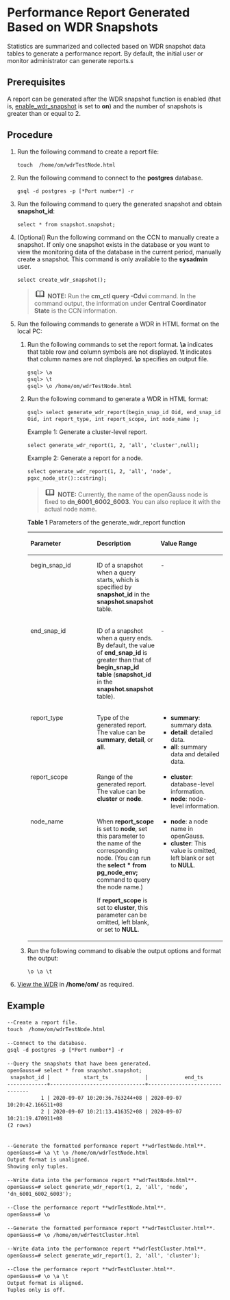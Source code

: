 # Performance Report Generated Based on WDR Snapshots<a name="EN-US_TOPIC_0289900439"></a>

Statistics are summarized and collected based on WDR snapshot data tables to generate a performance report. By default, the initial user or monitor administrator can generate reports.s

## Prerequisites<a name="en-us_topic_0283137259_section128252205291"></a>

A report can be generated after the WDR snapshot function is enabled (that is, [enable\_wdr\_snapshot](en-us_topic_0289901018.md#en-us_topic_0283137284_en-us_topic_0237124757_section983311682019) is set to **on**) and the number of snapshots is greater than or equal to 2.

## Procedure<a name="en-us_topic_0283137259_section49941629132915"></a>

1. Run the following command to create a report file:

   ```
   touch  /home/om/wdrTestNode.html
   ```

2. Run the following command to connect to the **postgres** database.

   ```
   gsql -d postgres -p [*Port number*] -r
   ```

3. Run the following command to query the generated snapshot and obtain **snapshot\_id**:

   ```
   select * from snapshot.snapshot;
   ```

4. (Optional) Run the following command on the CCN to manually create a snapshot. If only one snapshot exists in the database or you want to view the monitoring data of the database in the current period, manually create a snapshot. This command is only available to the **sysadmin** user.

   ```
   select create_wdr_snapshot();
   ```

   >![](./public_sys-resources/icon-note.gif) **NOTE:**
   >Run the **cm\_ctl query -Cdvi** command. In the command output, the information under **Central Coordinator State** is the CCN information.

5. Run the following commands to generate a WDR in HTML format on the local PC:

   1. Run the following commands to set the report format. **\\a** indicates that table row and column symbols are not displayed. **\\t** indicates that column names are not displayed. **\\o** specifies an output file.

      ```
      gsql> \a      
      gsql> \t 
      gsql> \o /home/om/wdrTestNode.html
      ```

   2. Run the following command to generate a WDR in HTML format:

      ```
      gsql> select generate_wdr_report(begin_snap_id Oid, end_snap_id Oid, int report_type, int report_scope, int node_name );
      ```

      Example 1: Generate a cluster-level report.

      ```
      select generate_wdr_report(1, 2, 'all', 'cluster',null);
      ```

      Example 2: Generate a report for a node.

      ```
      select generate_wdr_report(1, 2, 'all', 'node', pgxc_node_str()::cstring);
      ```

      >![](./public_sys-resources/icon-note.gif) **NOTE:**
      >Currently, the name of the openGauss node is fixed to **dn\_6001\_6002\_6003**. You can also replace it with the actual node name.

      **Table 1** Parameters of the generate\_wdr\_report function

      <a name="table213012428330"></a>

      <table><thead align="left"><tr id="row9130164213330"><th class="cellrowborder" valign="top" width="34.01010101010101%" id="mcps1.2.4.1.1"><p id="p51317421337"><a name="p51317421337"></a><a name="p51317421337"></a>Parameter</p>
      </th>
      <th class="cellrowborder" valign="top" width="32.56565656565657%" id="mcps1.2.4.1.2"><p id="p131311242103315"><a name="p131311242103315"></a><a name="p131311242103315"></a>Description</p>
      </th>
      <th class="cellrowborder" valign="top" width="33.42424242424243%" id="mcps1.2.4.1.3"><p id="p1213194210339"><a name="p1213194210339"></a><a name="p1213194210339"></a>Value Range</p>
      </th>
      </tr>
      </thead>
      <tbody><tr id="row18131194223311"><td class="cellrowborder" valign="top" width="34.01010101010101%" headers="mcps1.2.4.1.1 "><p id="p81311142183313"><a name="p81311142183313"></a><a name="p81311142183313"></a>begin_snap_id</p>
      </td>
      <td class="cellrowborder" valign="top" width="32.56565656565657%" headers="mcps1.2.4.1.2 "><p id="p181315429333"><a name="p181315429333"></a><a name="p181315429333"></a>ID of a snapshot when a query starts, which is specified by <strong>snapshot_id</strong> in the <strong>snapshot.snapshot</strong> table.</p>
      </td>
      <td class="cellrowborder" valign="top" width="33.42424242424243%" headers="mcps1.2.4.1.3 "><p id="p013194211337"><a name="p013194211337"></a><a name="p013194211337"></a>-</p>
      </td>
      </tr>
      <tr id="row1213114213335"><td class="cellrowborder" valign="top" width="34.01010101010101%" headers="mcps1.2.4.1.1 "><p id="p61311542123311"><a name="p61311542123311"></a><a name="p61311542123311"></a>end_snap_id</p>
      </td>
      <td class="cellrowborder" valign="top" width="32.56565656565657%" headers="mcps1.2.4.1.2 "><p id="p11131154217335"><a name="p11131154217335"></a><a name="p11131154217335"></a>ID of a snapshot when a query ends. By default, the value of <strong>end_snap_id</strong> is greater than that of <strong>begin_snap_id table</strong> (<strong>snapshot_id</strong> in the <strong>snapshot.snapshot</strong> table).</p>
      </td>
      <td class="cellrowborder" valign="top" width="33.42424242424243%" headers="mcps1.2.4.1.3 "><p id="p191311542133314"><a name="p191311542133314"></a><a name="p191311542133314"></a>-</p>
      </td>
      </tr>
      <tr id="row1813144243318"><td class="cellrowborder" valign="top" width="34.01010101010101%" headers="mcps1.2.4.1.1 "><p id="p9131194217331"><a name="p9131194217331"></a><a name="p9131194217331"></a>report_type</p>
      </td>
      <td class="cellrowborder" valign="top" width="32.56565656565657%" headers="mcps1.2.4.1.2 "><p id="p12131042173314"><a name="p12131042173314"></a><a name="p12131042173314"></a>Type of the generated report. The value can be <strong>summary</strong>, <strong>detail</strong>, or <strong>all</strong>.</p>
      </td>
      <td class="cellrowborder" valign="top" width="33.42424242424243%" headers="mcps1.2.4.1.3 "><a name="ul14131134214334"></a><a name="ul14131134214334"></a><ul id="ul14131134214334"><li><strong>summary</strong>: summary data. </li><li><strong>detail</strong>: detailed data. </li><li><strong>all</strong>: summary data and detailed data.</li></ul>
      </td>
      </tr>
      <tr id="row121311042113315"><td class="cellrowborder" valign="top" width="34.01010101010101%" headers="mcps1.2.4.1.1 "><p id="p13131184210330"><a name="p13131184210330"></a><a name="p13131184210330"></a>report_scope</p>
      </td>
      <td class="cellrowborder" valign="top" width="32.56565656565657%" headers="mcps1.2.4.1.2 "><p id="p513194219333"><a name="p513194219333"></a><a name="p513194219333"></a>Range of the generated report. The value can be <strong>cluster</strong> or <strong>node</strong>.</p>
      </td>
      <td class="cellrowborder" valign="top" width="33.42424242424243%" headers="mcps1.2.4.1.3 "><a name="ul613110422335"></a><a name="ul613110422335"></a><ul id="ul613110422335"><li><strong>cluster</strong>: database-level information. </li><li><strong>node</strong>: node-level information.</li></ul>
      </td>
      </tr>
      <tr id="row101314427335"><td class="cellrowborder" valign="top" width="34.01010101010101%" headers="mcps1.2.4.1.1 "><p id="p61318424339"><a name="p61318424339"></a><a name="p61318424339"></a>node_name</p>
      </td>
      <td class="cellrowborder" valign="top" width="32.56565656565657%" headers="mcps1.2.4.1.2 "><p id="p8131124217336"><a name="p8131124217336"></a><a name="p8131124217336"></a>When <strong>report_scope</strong> is set to <strong>node</strong>, set this parameter to the name of the corresponding node. (You can run the <strong>select * from pg_node_env;</strong> command to query the node name.)</p>
      <p id="p15131164213316"><a name="p15131164213316"></a><a name="p15131164213316"></a>If <strong>report_scope</strong> is set to <strong>cluster</strong>, this parameter can be omitted, left blank, or set to <strong>NULL</strong>.</p>
      </td>
      <td class="cellrowborder" valign="top" width="33.42424242424243%" headers="mcps1.2.4.1.3 "><a name="ul3131184216333"></a><a name="ul3131184216333"></a><ul id="ul3131184216333"><li><strong>node</strong>: <span id="text31321742123313"><a name="text31321742123313"></a><a name="text31321742123313"></a>a node name in openGauss.</span> </li><li><strong>cluster</strong>: This value is omitted, left blank or set to <strong>NULL</strong>.</li></ul>
      </td>
      </tr>
      </tbody>
      </table>

   3. Run the following command to disable the output options and format the output:

      ```
      \o \a \t 
      ```

6. [View the WDR](en-us_topic_0000001215195224.md) in **/home/om/** as required.

## Example<a name="en-us_topic_0283137259_section65481355161913"></a>

```
--Create a report file.
touch  /home/om/wdrTestNode.html

--Connect to the database.
gsql -d postgres -p [*Port number*] -r

--Query the snapshots that have been generated.
openGauss=# select * from snapshot.snapshot;
 snapshot_id |           start_ts            |            end_ts             
-------------+-------------------------------+-------------------------------
           1 | 2020-09-07 10:20:36.763244+08 | 2020-09-07 10:20:42.166511+08
           2 | 2020-09-07 10:21:13.416352+08 | 2020-09-07 10:21:19.470911+08
(2 rows)


--Generate the formatted performance report **wdrTestNode.html**.
openGauss=# \a \t \o /home/om/wdrTestNode.html
Output format is unaligned.
Showing only tuples.

--Write data into the performance report **wdrTestNode.html**.
openGauss=# select generate_wdr_report(1, 2, 'all', 'node', 'dn_6001_6002_6003');

--Close the performance report **wdrTestNode.html**.
openGauss=# \o

--Generate the formatted performance report **wdrTestCluster.html**.
openGauss=# \o /home/om/wdrTestCluster.html

--Write data into the performance report **wdrTestCluster.html**.
openGauss=# select generate_wdr_report(1, 2, 'all', 'cluster');

--Close the performance report **wdrTestCluster.html**.
openGauss=# \o \a \t
Output format is aligned.
Tuples only is off.
```
